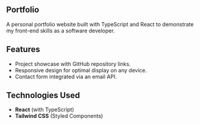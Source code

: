 ## Portfolio
A personal portfolio website built with TypeScript and React to demonstrate my front-end skills as a software developer.

## Features
- Project showcase with GitHub repository links.
- Responsive design for optimal display on any device.
- Contact form integrated via an email API.

## Technologies Used
- **React** (with TypeScript)
- **Tailwind CSS** (Styled Components)
